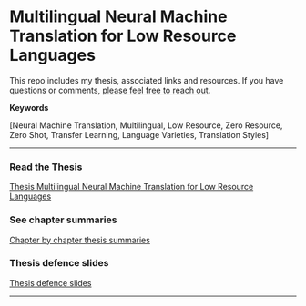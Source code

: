 # Multilingual Neural Machine Translation for Low Resource Languages

This repo includes my thesis, associated links and resources. If you have questions or comments, [please feel free to reach out](https://github.com/surafelml). 

__Keywords__

[Neural Machine Translation, Multilingual, Low Resource, Zero Resource, Zero Shot,
Transfer Learning, Language Varieties, Translation Styles]

---

### Read the Thesis

[Thesis Multilingual Neural Machine Translation for Low Resource Languages](https://surafelml.github.io/phd-thesis/thesis/thesis-lakew.pdf)


### See chapter summaries 

[Chapter by chapter thesis summaries](https://surafelml.github.io/phd-thesis/thesis
)



### Thesis defence slides


[Thesis defence slides](https://surafelml.github.io/phd-thesis/thesis/thesis-slides-lakew.pdf)



<!--
### Citations 
-->

---
